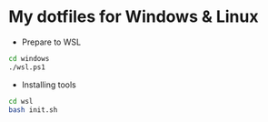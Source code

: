 # My dotfiles for Windows & Linux

- Prepare to WSL
```sh
cd windows
./wsl.ps1
```

- Installing tools
```sh
cd wsl
bash init.sh
```